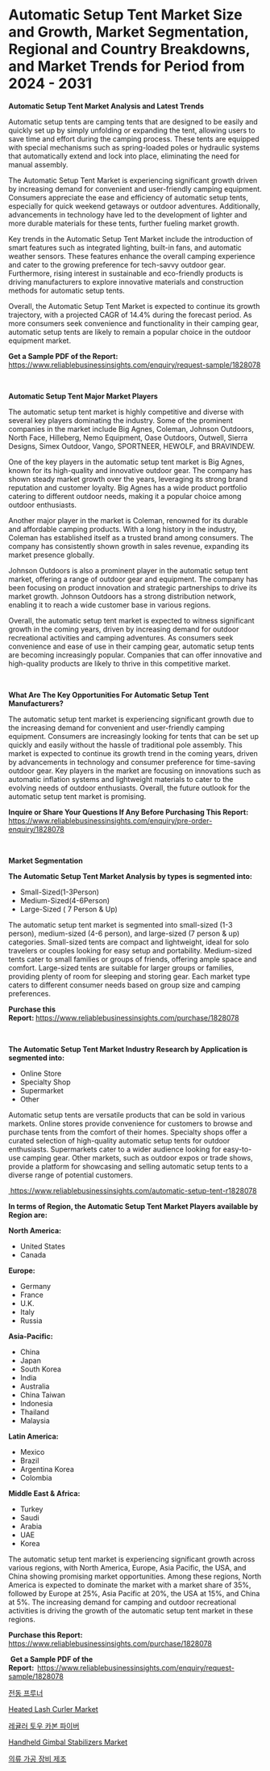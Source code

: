 <p><h1>Automatic Setup Tent Market Size and Growth, Market Segmentation, Regional and Country Breakdowns, and Market Trends for Period from 2024 -  2031</h1></p><p><strong>Automatic Setup Tent Market Analysis and Latest Trends</strong></p>
<p><p>Automatic setup tents are camping tents that are designed to be easily and quickly set up by simply unfolding or expanding the tent, allowing users to save time and effort during the camping process. These tents are equipped with special mechanisms such as spring-loaded poles or hydraulic systems that automatically extend and lock into place, eliminating the need for manual assembly.</p><p>The Automatic Setup Tent Market is experiencing significant growth driven by increasing demand for convenient and user-friendly camping equipment. Consumers appreciate the ease and efficiency of automatic setup tents, especially for quick weekend getaways or outdoor adventures. Additionally, advancements in technology have led to the development of lighter and more durable materials for these tents, further fueling market growth.</p><p>Key trends in the Automatic Setup Tent Market include the introduction of smart features such as integrated lighting, built-in fans, and automatic weather sensors. These features enhance the overall camping experience and cater to the growing preference for tech-savvy outdoor gear. Furthermore, rising interest in sustainable and eco-friendly products is driving manufacturers to explore innovative materials and construction methods for automatic setup tents.</p><p>Overall, the Automatic Setup Tent Market is expected to continue its growth trajectory, with a projected CAGR of 14.4% during the forecast period. As more consumers seek convenience and functionality in their camping gear, automatic setup tents are likely to remain a popular choice in the outdoor equipment market.</p></p>
<p><strong>Get a Sample PDF of the Report:&nbsp;</strong> <a href="https://www.reliablebusinessinsights.com/enquiry/request-sample/1828078">https://www.reliablebusinessinsights.com/enquiry/request-sample/1828078</a></p>
<p>&nbsp;</p>
<p><strong>Automatic Setup Tent Major Market Players</strong></p>
<p><p>The automatic setup tent market is highly competitive and diverse with several key players dominating the industry. Some of the prominent companies in the market include Big Agnes, Coleman, Johnson Outdoors, North Face, Hilleberg, Nemo Equipment, Oase Outdoors, Outwell, Sierra Designs, Simex Outdoor, Vango, SPORTNEER, HEWOLF, and BRAVINDEW.</p><p>One of the key players in the automatic setup tent market is Big Agnes, known for its high-quality and innovative outdoor gear. The company has shown steady market growth over the years, leveraging its strong brand reputation and customer loyalty. Big Agnes has a wide product portfolio catering to different outdoor needs, making it a popular choice among outdoor enthusiasts.</p><p>Another major player in the market is Coleman, renowned for its durable and affordable camping products. With a long history in the industry, Coleman has established itself as a trusted brand among consumers. The company has consistently shown growth in sales revenue, expanding its market presence globally.</p><p>Johnson Outdoors is also a prominent player in the automatic setup tent market, offering a range of outdoor gear and equipment. The company has been focusing on product innovation and strategic partnerships to drive its market growth. Johnson Outdoors has a strong distribution network, enabling it to reach a wide customer base in various regions.</p><p>Overall, the automatic setup tent market is expected to witness significant growth in the coming years, driven by increasing demand for outdoor recreational activities and camping adventures. As consumers seek convenience and ease of use in their camping gear, automatic setup tents are becoming increasingly popular. Companies that can offer innovative and high-quality products are likely to thrive in this competitive market.</p></p>
<p>&nbsp;</p>
<p><strong>What Are The Key Opportunities For Automatic Setup Tent Manufacturers?</strong></p>
<p><p>The automatic setup tent market is experiencing significant growth due to the increasing demand for convenient and user-friendly camping equipment. Consumers are increasingly looking for tents that can be set up quickly and easily without the hassle of traditional pole assembly. This market is expected to continue its growth trend in the coming years, driven by advancements in technology and consumer preference for time-saving outdoor gear. Key players in the market are focusing on innovations such as automatic inflation systems and lightweight materials to cater to the evolving needs of outdoor enthusiasts. Overall, the future outlook for the automatic setup tent market is promising.</p></p>
<p><strong>Inquire or Share Your Questions If Any Before Purchasing This Report:</strong> <a href="https://www.reliablebusinessinsights.com/enquiry/pre-order-enquiry/1828078">https://www.reliablebusinessinsights.com/enquiry/pre-order-enquiry/1828078</a></p>
<p>&nbsp;</p>
<p><strong>Market Segmentation</strong></p>
<p><strong>The Automatic Setup Tent Market Analysis by types is segmented into:</strong></p>
<p><ul><li>Small-Sized(1-3Person)</li><li>Medium-Sized(4-6Person)</li><li>Large-Sized ( 7 Person & Up)</li></ul></p>
<p><p>The automatic setup tent market is segmented into small-sized (1-3 person), medium-sized (4-6 person), and large-sized (7 person & up) categories. Small-sized tents are compact and lightweight, ideal for solo travelers or couples looking for easy setup and portability. Medium-sized tents cater to small families or groups of friends, offering ample space and comfort. Large-sized tents are suitable for larger groups or families, providing plenty of room for sleeping and storing gear. Each market type caters to different consumer needs based on group size and camping preferences.</p></p>
<p><strong>Purchase this Report:&nbsp;</strong><a href="https://www.reliablebusinessinsights.com/purchase/1828078">https://www.reliablebusinessinsights.com/purchase/1828078</a></p>
<p>&nbsp;</p>
<p><strong>The Automatic Setup Tent Market Industry Research by Application is segmented into:</strong></p>
<p><ul><li>Online Store</li><li>Specialty Shop</li><li>Supermarket</li><li>Other</li></ul></p>
<p><p>Automatic setup tents are versatile products that can be sold in various markets. Online stores provide convenience for customers to browse and purchase tents from the comfort of their homes. Specialty shops offer a curated selection of high-quality automatic setup tents for outdoor enthusiasts. Supermarkets cater to a wider audience looking for easy-to-use camping gear. Other markets, such as outdoor expos or trade shows, provide a platform for showcasing and selling automatic setup tents to a diverse range of potential customers.</p></p>
<p><a href="https://www.reliablebusinessinsights.com/automatic-setup-tent-r1828078">&nbsp;https://www.reliablebusinessinsights.com/automatic-setup-tent-r1828078</a></p>
<p><strong>In terms of Region, the Automatic Setup Tent Market Players available by Region are:</strong></p>
<p>
    <p> <strong> North America: </strong>
        <ul>
            <li>United States</li>
            <li>Canada</li>
        </ul>
        </p> 
    <p> <strong> Europe: </strong>
        <ul>
            <li>Germany</li>
            <li>France</li>
            <li>U.K.</li>
            <li>Italy</li>
            <li>Russia</li>
        </ul>
        </p> 
    <p> <strong> Asia-Pacific: </strong>
        <ul>
            <li>China</li>
            <li>Japan</li>
            <li>South Korea</li>
            <li>India</li>
            <li>Australia</li>
            <li>China Taiwan</li>
            <li>Indonesia</li>
            <li>Thailand</li>
            <li>Malaysia</li>
        </ul>
        </p> 
    <p> <strong> Latin America: </strong>
        <ul>
            <li>Mexico</li>
            <li>Brazil</li>
            <li>Argentina Korea</li>
            <li>Colombia</li>
        </ul>
        </p> 
    <p> <strong> Middle East & Africa: </strong>
        <ul>
            <li>Turkey</li>
            <li>Saudi</li>
            <li>Arabia</li>
            <li>UAE</li>
            <li>Korea</li>
        </ul>
    </p>
    </p>
<p><p>The automatic setup tent market is experiencing significant growth across various regions, with North America, Europe, Asia Pacific, the USA, and China showing promising market opportunities. Among these regions, North America is expected to dominate the market with a market share of 35%, followed by Europe at 25%, Asia Pacific at 20%, the USA at 15%, and China at 5%. The increasing demand for camping and outdoor recreational activities is driving the growth of the automatic setup tent market in these regions.</p></p>
<p><strong>Purchase this Report: </strong><a href="https://www.reliablebusinessinsights.com/purchase/1828078">https://www.reliablebusinessinsights.com/purchase/1828078</a></p>
<p>&nbsp;<strong>Get a Sample PDF of the Report:&nbsp;&nbsp;</strong><a href="https://www.reliablebusinessinsights.com/enquiry/request-sample/1828078">https://www.reliablebusinessinsights.com/enquiry/request-sample/1828078</a></p>
<p><strong></strong></p>
<p><p><a href="https://medium.com/@cierrahayes645/%EA%B8%80%EB%A1%9C%EB%B2%8C-%EC%A0%84%EA%B8%B0-%EA%B0%80%EC%9C%84-%EC%8B%9C%EC%9E%A5-%EA%B7%9C%EB%AA%A8%EB%8A%94-%EC%82%B0%EC%97%85-%EC%A0%84%EB%A7%9D%EC%97%90-%EB%94%B0%EB%A5%B4%EB%A9%B4-2024%EB%85%84%EB%B6%80%ED%84%B0-2031%EB%85%84%EA%B9%8C%EC%A7%80-%EC%97%B0%ED%8F%89%EA%B7%A0-%EC%84%B1%EC%9E%A5%EB%A5%A0%EC%9D%B8-%EB%A5%BC-%EA%B2%BD%ED%97%98%ED%95%A0-%EA%B2%83%EC%9C%BC%EB%A1%9C-%EC%98%88%EC%83%81%EB%90%A9%EB%8B%88%EB%8B%A4-baebeeca6354">전동 프루너</a></p><p><a href="https://github.com/maudAbbott7/Market-Research-Report-List-1/blob/main/heated-lash-curler-market.md">Heated Lash Curler Market</a></p><p><a href="https://medium.com/@emmettsaynford43546/%EA%B8%80%EB%A1%9C%EB%B2%8C-%EC%A0%95%EA%B7%9C-%ED%83%80%EC%9A%B0-%EC%B9%B4%EB%B3%B8-%EC%84%AC%EC%9C%A0-%EC%8B%9C%EC%9E%A5-%EA%B8%B0%ED%9A%8C-%EB%B0%8F-2024%EB%85%84%EB%B6%80%ED%84%B0-2031%EB%85%84%EA%B9%8C%EC%A7%80%EC%9D%98-%EC%A0%84%EB%A7%9D-8ef797dab60c">레귤러 토우 카본 파이버</a></p><p><a href="https://github.com/mancsybtousav/Market-Research-Report-List-3/blob/main/handheld-gimbal-stabilizers-market.md">Handheld Gimbal Stabilizers Market</a></p><p><a href="https://github.com/konokaryan/Market-Research-Report-List-1/blob/main/3054814149174.md">의류 가공 장비 제조</a></p></p>